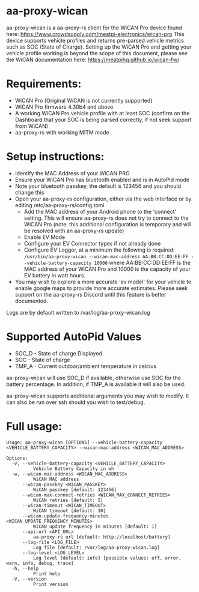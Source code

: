 # aa-proxy-wican

aa-proxy-wican is a aa-proxy-rs client for the WiCAN Pro device found here: https://www.crowdsupply.com/meatpi-electronics/wican-pro  This device supports vehicle profiles and returns pre-parsed vehicle metrics such as SOC (State of Charge).  Setting up the WiCAN Pro and getting your vehicle profile working is beyond the scope of this document, please see the WiCAN documentation here: https://meatpihq.github.io/wican-fw/

# Requirements:
* WiCAN Pro (Original WiCAN is not currently supported)
* WiCAN Pro firmware 4.30b4 and above
* A working WiCAN Pro vehicle profile with at least SOC (confirm on the Dashboard that your SOC is being parsed correctly, if not seek support from WiCAN)
* aa-proxy-rs with working MITM mode

# Setup instructions:

 - Identify the MAC Address of your WiCAN PRO
 - Ensure your WiCAN Pro has bluetooth enabled and is in AutoPid mode
 - Note your bluetooth passkey, the default is 123456 and you should change this
 - Open your aa-proxy-rs configuration, either via the web interface or by editing /etc/aa-proxy-rs/config.toml
   - Add the MAC address of your Android phone to the 'connect' setting.  This will ensure aa-proxy-rs does not try to connect to the WiCAN Pro (note: this additional configuration is temporary and will be resolved with an aa-proxy-rs update)
   - Enable EV Mode
   - Configure your EV Connector types if not already done
   - Configure EV Logger, at a minimum the following is required: ```/usr/bin/aa-proxy-wican --wican-mac-address AA:BB:CC:DD:EE:FF --vehicle-battery-capacity 10000``` where AA:BB:CC:DD:EE:FF is the MAC address of your WiCAN Pro and 10000 is the capacity of your EV battery in watt hours.
 - You may wish to explore a more accurate 'ev model' for your vehicle to enable google maps to provide more accurate estimates.  Please seek support on the aa-proxy-rs Discord until this feature is better documented.

Logs are by default written to /var/log/aa-proxy-wican.log

# Supported AutoPid Values
- SOC_D - State of charge Displayed
- SOC - State of charge
- TMP_A - Current outdoor/ambient temperature in celcius

aa-proxy-wican will use SOC_D if available, otherwise use SOC for the battery percentage.  In addition, if TMP_A is available it will also be used.

aa-proxy-wican supports additional arguments you may wish to modify.  It can also be run over ssh should you wish to test/debug.

# Full usage:
```
Usage: aa-proxy-wican [OPTIONS] --vehicle-battery-capacity <VEHICLE_BATTERY_CAPACITY> --wican-mac-address <WICAN_MAC_ADDRESS>

Options:
  -v, --vehicle-battery-capacity <VEHICLE_BATTERY_CAPACITY>
          Vehicle Battery Capacity in wh
  -w, --wican-mac-address <WICAN_MAC_ADDRESS>
          WiCAN MAC address
      --wican-passkey <WICAN_PASSKEY>
          WiCAN passkey [default: 123456]
      --wican-max-connect-retries <WICAN_MAX_CONNECT_RETRIES>
          WiCAN retries [default: 5]
      --wican-timeout <WICAN_TIMEOUT>
          WiCAN timeout [default: 10]
      --wican-update-frequency-minutes <WICAN_UPDATE_FREQUENCY_MINUTES>
          WiCAN update frequency in minutes [default: 1]
      --api-url <API_URL>
          aa-proxy-rs url [default: http://localhost/battery]
      --log-file <LOG_FILE>
          Log file [default: /var/log/aa-proxy-wican.log]
      --log-level <LOG_LEVEL>
          Log level [default: info] [possible values: off, error, warn, info, debug, trace]
  -h, --help
          Print help
  -V, --version
          Print version
```
